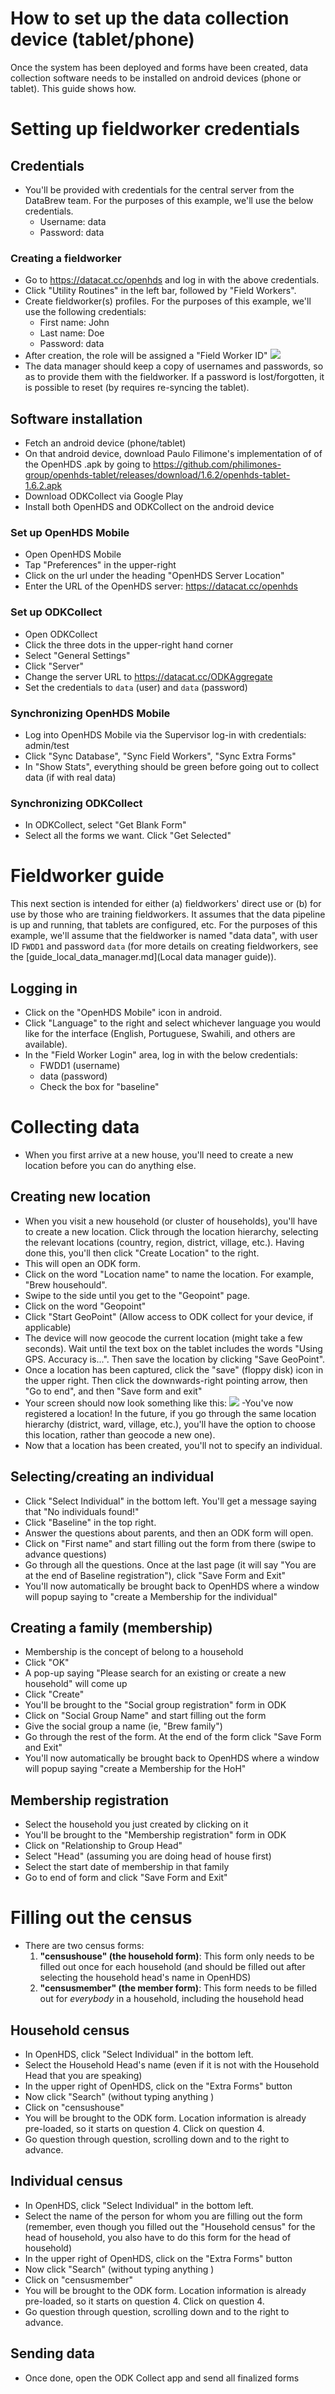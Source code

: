 
# How to set up the data collection device (tablet/phone)

Once the system has been deployed and forms have been created, data collection software needs to be installed on android devices (phone or tablet). This guide shows how.


# Setting up fieldworker credentials  

## Credentials

- You'll be provided with credentials for the central server from the DataBrew team. For the purposes of this example, we'll use the below credentials.
  - Username: data
  - Password: data

### Creating a fieldworker

- Go to https://datacat.cc/openhds and log in with the above credentials.
- Click "Utility Routines" in the left bar, followed by "Field Workers".
- Create fieldworker(s) profiles. For the purposes of this example, we'll use the following credentials:
    - First name: John
    - Last name: Doe
    - Password: data
- After creation, the role will be assigned a "Field Worker ID"
![](img/fieldworker_id.png)
- The data manager should keep a copy of usernames and passwords, so as to provide them with the fieldworker. If a password is lost/forgotten, it is possible to reset (by requires re-syncing the tablet).

## Software installation

- Fetch an android device (phone/tablet)
- On that android device, download Paulo Filimone's implementation of of the OpenHDS .apk by going to https://github.com/philimones-group/openhds-tablet/releases/download/1.6.2/openhds-tablet-1.6.2.apk
- Download ODKCollect via Google Play
- Install both OpenHDS and ODKCollect on the android device

### Set up OpenHDS Mobile

- Open OpenHDS Mobile
- Tap "Preferences" in the upper-right
- Click on the url under the heading "OpenHDS Server Location"
- Enter the URL of the OpenHDS server: https://datacat.cc/openhds

### Set up ODKCollect

- Open ODKCollect
- Click the three dots in the upper-right hand corner
- Select "General Settings"
- Click "Server"
- Change the server URL to https://datacat.cc/ODKAggregate
- Set the credentials to `data` (user) and `data` (password)

### Synchronizing OpenHDS Mobile

- Log into OpenHDS Mobile via the Supervisor log-in with credentials: admin/test
- Click "Sync Database", "Sync Field Workers", "Sync Extra Forms"
- In "Show Stats", everything should be green before going out to collect data (if with real data)

### Synchronizing ODKCollect

- In ODKCollect, select "Get Blank Form"
- Select all the forms we want. Click "Get Selected"

# Fieldworker guide

This next section is intended for either (a) fieldworkers' direct use or (b) for use by those who are training fieldworkers. It assumes that the data pipeline is up and running, that tablets are configured, etc. For the purposes of this example, we'll assume that the fieldworker is named "data data", with user ID `FWDD1` and password `data` (for more details on creating fieldworkers, see the [guide_local_data_manager.md](Local data manager guide)).

## Logging in

- Click on the "OpenHDS Mobile" icon in android.
- Click "Language" to the right and select whichever language you would like for the interface (English, Portuguese, Swahili, and others are available).
- In the "Field Worker Login" area, log in with the below credentials:
  - FWDD1 (username)
  - data (password)
  - Check the box for "baseline"


# Collecting data

- When you first arrive at a new house, you'll need to create a new location before you can do anything else.

## Creating new location

- When you visit a new household (or cluster of households), you'll have to create a new location. Click through the location hierarchy, selecting the relevant locations (country, region, district, village, etc.). Having done this, you'll then click "Create Location" to the right.
- This will open an ODK form.
- Click on the word "Location name" to name the location. For example, "Brew househould".
- Swipe to the side until you get to the "Geopoint" page.
- Click on the word "Geopoint"
- Click "Start GeoPoint" (Allow access to ODK collect for your device, if applicable)
- The device will now geocode the current location (might take a few seconds). Wait until the text box on the tablet includes the words "Using GPS. Accuracy is...". Then save the location by clicking "Save GeoPoint".
- Once a location has been captured, click the "save" (floppy disk) icon in the upper right. Then click the downwards-right pointing arrow, then "Go to end", and then "Save form and exit"
- Your screen should now look something like this:
![](img/openhds_location_menu.png)
-You've now registered a location! In the future, if you go through the same location hierarchy (district, ward, village, etc.), you'll have the option to choose this location, rather than geocode a new one).
- Now that a location has been created, you'll not to specify an individual.

## Selecting/creating an individual

- Click "Select Individual" in the bottom left. You'll get a message saying that "No individuals found!"
- Click "Baseline" in the top right.
- Answer the questions about parents, and then an ODK form will open.
- Click on "First name" and start filling out the form from there (swipe to advance questions)
- Go through all the questions. Once at the last page (it will say "You are at the end of Baseline registration"), click "Save Form and Exit"
- You'll now automatically be brought back to OpenHDS where a window will popup saying to "create a Membership for the individual"

## Creating a family (membership)

- Membership is the concept of belong to a household
- Click "OK"
- A pop-up saying "Please search for an existing or create a new household" will come up
- Click "Create"
- You'll be brought to the "Social group registration" form in ODK
- Click on "Social Group Name" and start filling out the form
- Give the social group a name (ie, "Brew family")
- Go through the rest of the form. At the end of the form click "Save Form and Exit"
- You'll now automatically be brought back to OpenHDS where a window will popup saying "create a Membership for the HoH"

## Membership registration
- Select the household you just created by clicking on it
- You'll be brought to the "Membership registration" form in ODK
- Click on "Relationship to Group Head"
- Select "Head" (assuming you are doing head of house first)
- Select the start date of membership in that family
- Go to end of form and click "Save Form and Exit"

# Filling out the census

- There are two census forms:
  1. **"censushouse" (the household form)**: This form only needs to be filled out once for each household (and should be filled out after selecting the household head's name in OpenHDS)
  2. **"censusmember" (the member form)**: This form needs to be filled out for _everybody_ in a household, including the household head

## Household census

- In OpenHDS, click "Select Individual" in the bottom left.
- Select the Household Head's name (even if it is not with the Household Head that you are speaking)
- In the upper right of OpenHDS, click on the "Extra Forms" button
- Now click "Search" (without typing anything )
- Click on "censushouse"
- You will be brought to the ODK form. Location information is already pre-loaded, so it starts on question 4. Click on question 4.
- Go question through question, scrolling down and to the right to advance.

## Individual census

- In OpenHDS, click "Select Individual" in the bottom left.
- Select the name of the person for whom you are filling out the form (remember, even though you filled out the "Household census" for the head of household, you also have to do this form for the head of household)
- In the upper right of OpenHDS, click on the "Extra Forms" button
- Now click "Search" (without typing anything )
- Click on "censusmember"
- You will be brought to the ODK form. Location information is already pre-loaded, so it starts on question 4. Click on question 4.
- Go question through question, scrolling down and to the right to advance.

## Sending data

- Once done, open the ODK Collect app and send all finalized forms
